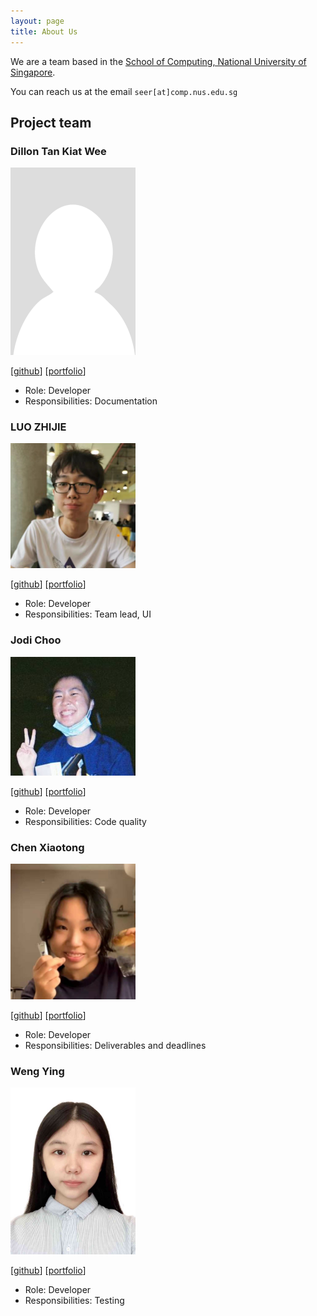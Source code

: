 ```yaml
---
layout: page
title: About Us
---
```


We are a team based in the [School of Computing, National University of Singapore](http://www.comp.nus.edu.sg).

You can reach us at the email `seer[at]comp.nus.edu.sg`

## Project team

### Dillon Tan Kiat Wee

<img src="images/el0hime.png" width="200px">

[[github](https://github.com/el0hime)]
[[portfolio](team/el0hime.md)]

* Role: Developer
* Responsibilities: Documentation

### LUO ZHIJIE

<img src="images/luozhijie-tom.png" width="200px">

[[github](http://github.com/luozhijie-tom)]
[[portfolio](team/luozhijie-tom.md)]

* Role: Developer
* Responsibilities: Team lead, UI

### Jodi Choo

<img src="images/jodichoo.png" width="200px">

[[github](http://github.com/jodichoo)] [[portfolio](team/jodichoo.md)]

* Role: Developer
* Responsibilities: Code quality

### Chen Xiaotong

<img src="images/wuaaaj.png" width="200px">

[[github](http://github.com/WuaaAj)]
[[portfolio](team/wuaaaj.md)]

* Role: Developer
* Responsibilities: Deliverables and deadlines

### Weng Ying

<img src="images/wengying227.png" width="200px">

[[github](http://github.com/wengYing227)]
[[portfolio](team/wengying227.md)]

* Role: Developer
* Responsibilities: Testing
